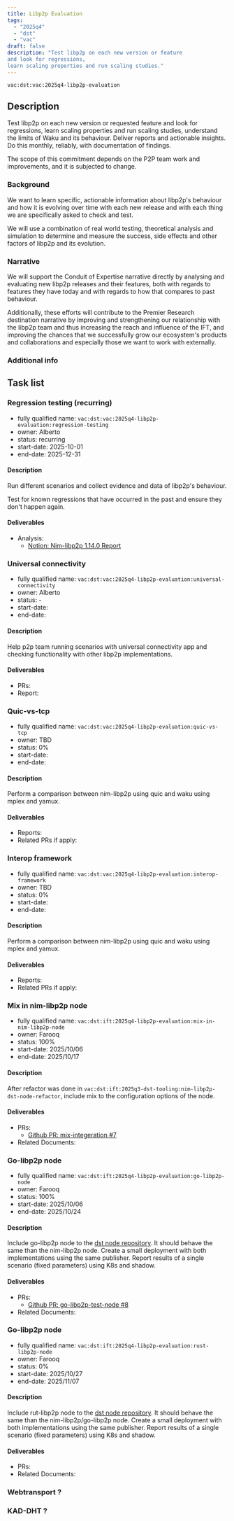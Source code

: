 ```yaml
---
title: Libp2p Evaluation
tags:
  - "2025q4"
  - "dst"
  - "vac"
draft: false
description: "Test libp2p on each new version or feature
and look for regressions,
learn scaling properties and run scaling studies."
---
```


`vac:dst:vac:2025q4-libp2p-evaluation`


## Description

Test libp2p on each new version or requested feature
and look for regressions,
learn scaling properties and run scaling studies,
understand the limits of Waku and its behaviour.
Deliver reports and actionable insights.
Do this monthly, reliably, with documentation of findings.

The scope of this commitment depends on the P2P team
work and improvements, and it is subjected to change.

### Background

We want to learn specific, actionable information
about libp2p's behaviour
and how it is evolving over time
with each new release
and with each thing we are specifically asked to check and test.

We will use a combination of real world testing,
theoretical analysis and simulation
to determine and measure the success,
side effects and other factors of libp2p and its evolution.

### Narrative

We will support the Conduit of Expertise narrative directly
by analysing and evaluating new libp2p releases and their features,
both with regards to features they have today
and with regards to how that compares to past behaviour.

Additionally, these efforts will contribute
to the Premier Research destination narrative by
improving and strengthening our relationship with the libp2p team
and thus increasing the reach and influence of the IFT,
and improving the chances
that we successfully grow our ecosystem's products and collaborations
and especially those we want to work with externally.

### Additional info

## Task list

### Regression testing (recurring)

* fully qualified name: `vac:dst:vac:2025q4-libp2p-evaluation:regression-testing`
* owner: Alberto
* status: recurring
* start-date: 2025-10-01
* end-date: 2025-12-31

#### Description
Run different scenarios
and collect evidence and data
of libp2p's behaviour.

Test for known regressions
that have occurred in the past
and ensure they don't happen again.

#### Deliverables
* Analysis:
  * [Notion: Nim-libp2p 1.14.0 Report](https://www.notion.so/Nim-libp2p-v1-14-0-regression-testing-October-2025-28d8f96fb65c803ba789ccdb73753cab)


### Universal connectivity

* fully qualified name: `vac:dst:vac:2025q4-libp2p-evaluation:universal-connectivity`
* owner: Alberto
* status: -
* start-date:
* end-date:

#### Description
Help p2p team running scenarios with universal connectivity app
and checking functionality with other libp2p implementations.

#### Deliverables
* PRs:
* Report:


### Quic-vs-tcp

* fully qualified name: `vac:dst:vac:2025q4-libp2p-evaluation:quic-vs-tcp`
* owner: TBD
* status: 0%
* start-date:
* end-date:

#### Description

Perform a comparison between nim-libp2p using quic and waku using mplex and yamux.

#### Deliverables
- Reports:
- Related PRs if apply:

### Interop framework

* fully qualified name: `vac:dst:vac:2025q4-libp2p-evaluation:interop-framework`
* owner: TBD
* status: 0%
* start-date:
* end-date:

#### Description

Perform a comparison between nim-libp2p using quic and waku using mplex and yamux.

#### Deliverables
- Reports:
- Related PRs if apply:


### Mix in nim-libp2p node

* fully qualified name: `vac:dst:ift:2025q4-libp2p-evaluation:mix-in-nim-libp2p-node`
* owner: Farooq
* status: 100%
* start-date: 2025/10/06
* end-date: 2025/10/17

#### Description
After refactor was done in `vac:dst:ift:2025q3-dst-tooling:nim-libp2p-dst-node-refactor`,
include mix to the configuration options of the node.

#### Deliverables
- PRs:
  - [Github PR: mix-integeration #7](https://github.com/vacp2p/dst-libp2p-test-node/pull/7)
- Related Documents:

### Go-libp2p node

* fully qualified name: `vac:dst:ift:2025q4-libp2p-evaluation:go-libp2p-node`
* owner: Farooq
* status: 100%
* start-date: 2025/10/06
* end-date: 2025/10/24

#### Description
Include go-libp2p node to the [dst node repository](https://github.com/vacp2p/dst-libp2p-test-node).
It should behave the same than the nim-libp2p node.
Create a small deployment with both implementations using the same publisher.
Report results of a single scenario (fixed parameters) using K8s and shadow.

#### Deliverables
- PRs:
  - [Github PR: go-libp2p-test-node #8](https://github.com/vacp2p/dst-libp2p-test-node/pull/8)
- Related Documents:

### Go-libp2p node

* fully qualified name: `vac:dst:ift:2025q4-libp2p-evaluation:rust-libp2p-node`
* owner: Farooq
* status: 0%
* start-date: 2025/10/27
* end-date: 2025/11/07

#### Description
Include rut-libp2p node to the [dst node repository](https://github.com/vacp2p/dst-libp2p-test-node).
It should behave the same than the nim-libp2p/go-libp2p node.
Create a small deployment with both implementations using the same publisher.
Report results of a single scenario (fixed parameters) using K8s and shadow.

#### Deliverables
- PRs:
- Related Documents:


### Webtransport ?

### KAD-DHT ?

